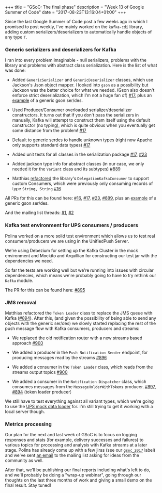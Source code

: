 +++
title = "GSoC: The final phase"
description = "Week 13 of Google Summer of Code"
date = "2017-08-23T13:16:04+01:00"
+++

Since the last Google Summer of Code post a few weeks ago in which I promised to post weekly, I've mainly worked on the `kafka-cdi`
library, adding custom serializers/deserializers to automatically handle objects of any type `T`.

### Generic serializers and deserializers for Kafka
I ran into every problem imaginable - null serializers, problems with the library and problems with abstract class serialization.
Here is the list of what was done: 

* Added `GenericSerializer` and `GenericDeserializer` classes, which use Jackson's Json object mapper. I looked into `gson` as a possibility but Jackson was the better choice for what we needed. (Gson also doesn't enforce strict deserialization, which I'm not a huge fan of) [#17](https://github.com/matzew/kafka-cdi/pull/17), plus an [example](https://github.com/dimitraz/kafka-poc/commit/b797667b5d4c3d72704de10dbadcf18349e67a6d) of a generic gson ser/des.

* Used Producer/Consumer overloaded serializer/deserializer constructors. It turns out that if you don't pass the serializers in manually, Kafka will attempt to construct them itself using the default constructor (no typing), which is quite obvious when you eventually get some distance from the problem! [#17](https://github.com/matzew/kafka-cdi/pull/17)

* Default to generic serdes to handle unknown types (right now Apache only supports standard data types) [#17](https://github.com/matzew/kafka-cdi/pull/17)

* Added unit tests for all classes in the serialization package [#17](https://github.com/matzew/kafka-cdi/pull/17), [#23](https://github.com/matzew/kafka-cdi/pull/23)

* Added jackson type info for abstract classes (in our case, we only needed it for the `Variant` class and its subtypes) [#889](https://github.com/aerogear/aerogear-unifiedpush-server/pull/889)
 
* Matthias [refactored](https://github.com/matzew/kafka-cdi/pull/16) the library's `DelegationKafkaConsumer` to support custom Consumers, which were previously only consuming records of type `String, String` [#16](https://github.com/matzew/kafka-cdi/pull/16)

All PRs for this can be found here: [#16](https://github.com/matzew/kafka-cdi/pull/16), [#17](https://github.com/matzew/kafka-cdi/pull/17), [#23](https://github.com/matzew/kafka-cdi/pull/23), [#889](https://github.com/aerogear/aerogear-unifiedpush-server/pull/889), plus an [example](https://github.com/dimitraz/kafka-poc/commit/b797667b5d4c3d72704de10dbadcf18349e67a6d) of a generic gson ser/des.

And the mailing list threads: [#1](http://lists.jboss.org/pipermail/aerogear-dev/2017-August/012934.html), [#2](http://lists.jboss.org/pipermail/aerogear-dev/2017-August/012951.html)

### Kafka test environment for UPS consumers / producers
Polina worked on a more solid test environment which allows us to test real consumers/producers we are using in the UnifiedPush Server. 

We're using Debezium for setting up the Kafka Cluster in the mock environment and Mockito and Arquillian for constructing our test jar with the dependencies we need. 

So far the tests are working well but we're running into issues with circular dependencies, which means we're probably going to have to try rethink our `Kafka` module. 

The PR for this can be found here: [#895](https://github.com/aerogear/aerogear-unifiedpush-server/pull/895)


### JMS removal 
Matthias refactored the `Token Loader` class to replace the JMS queue with Kafka ([#894](https://github.com/aerogear/aerogear-unifiedpush-server/pull/894)).
After this, (and given the possibility of being able to send any objects with the generic ser/des) we slowly started replacing the rest of the push message flow with Kafka consumers, producers and streams:

* We replaced the old notification router with a new streams based approach [#900](https://github.com/aerogear/aerogear-unifiedpush-server/pull/900)

* We added a producer in the `Push Notification Sender` endpoint, for producing messages read by the streams [#896](https://github.com/aerogear/aerogear-unifiedpush-server/pull/896)

* We added a consumer in the `Token Loader` class, which reads from the streams output topics [#900](https://github.com/aerogear/aerogear-unifiedpush-server/pull/900/commits/0d5407e62ce8b15c1daabda29b56f2e2b85d6cf3)

* We added a consumer in the `Notification Dispatcher` class, which consumes messages from the `MessageHolderWithTokens` producer. [#897](https://github.com/aerogear/aerogear-unifiedpush-server/pull/894), [#894](https://github.com/aerogear/aerogear-unifiedpush-server/pull/894) (token loader producer)

We still have to test everything against all variant types, which we're going to use the [UPS mock data loader](https://github.com/aerogear/ups-mock-data-loader) for. I'm still trying to get it working with a local server though. 

### Metrics processing
Our plan for the next and last week of GSoC is to focus on logging responses and stats (for example, delivery successes and failures) to various topics for processing and analysis with Kafka streams at a later stage. 
Polina has already come up with a few jiras (see our [`gsoc_2017`](https://issues.jboss.org/issues/?jql=labels+%3D+gsoc_2017) label) and we've sent [an email](http://lists.jboss.org/pipermail/aerogear-dev/2017-August/012974.html) to the mailing list asking for ideas from the community as well. 

After that, we'll be publishing our final reports including what's left to do, and we'll probably be doing a "wrap-up webinar", going through our thoughts on the last three months of work and giving a small demo on the final result. Stay tuned!
